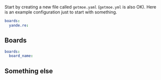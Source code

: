 Start by creating a new file called `getmoe.yaml` (`getmoe.yml` is also OK). Here is an example configuration just to start with something.

``` yaml
boards:
  yande.re:
```

## Boards


``` yaml
boards:
  board_name:
```

## Something else
